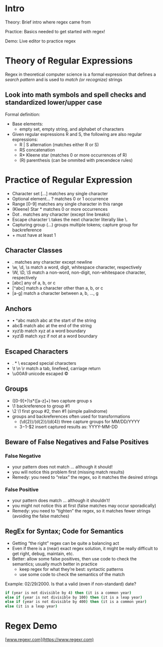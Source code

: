 # Intro
Theory: Brief intro where regex came from

Practice: Basics needed to get started with regex!

Demo: Live editor to practice regex

# Theory of Regular Expressions
Regex in theoretical computer science is a formal expression that defines a *search pattern* and is used to *match (or recognize)* strings

## Look into math symbols and spell checks and standardized lower/upper case
Formal definition:
- Base elements:
    - empty set, empty string, and alphabet of characters
- Given regular expressions R and S, the following are also regular expressions:
    - R | S alternation (matches either R or S)
    - RS concatenation
    - R* Kleene star (matches 0 or more occurrences of R)
    - (R) parenthesis (can be ommited with precendece rules)

# Practice of Regular Expression
- Character set [...] matches any single character
- Optional element... ? matches 0 or 1 occurrence
- Range [0-9] matches any single character in this range
- (Kleene) Star * matches 0 or more occurrences
- Dot . matches any character (except line breaks)
- Escape character \ takes the next character literally like \\.
- Capturing group (...) groups multiple tokens; capture group for backreference
- \+ must have at least 1

## Character Classes
- . matches any character except newline
- \w, \d, \s match a word, digit, whitespace character, respectively
- \W, \D, \S match a non-word, non-digit, non-whitespace character, respectively
- [abc] any of a, b, or c
- [^abc] match a character other than a, b, or c
- [a-g] match a character between a, b, ..., g

## Anchors
- • ^abc match abc at the start of the string
- abc$ match abc at the end of the string
- xyz\b match xyz at a word boundary
- xyz\B match xyz if not at a word boundary

## Escaped Characters
- \. \* \\ escaped special characters
- \t \n \r match a tab, linefeed, carriage return
- \u00A9 unicode escaped ©

## Groups
- ([0-9]+)\s*([a-z]+) two capture group s
- \1 backreference to group #1
- \2 \1 first group #2, then #1 (simple palindrome)
- groups and backreferences often used for transformations
    - (\d{2})/(d{2})/(d{4}) three capture groups for MM/DD/YYYY
    - $3-$1-$2 insert captured results as: YYYY-MM-DD

## Beware of False Negatives and False Positives

### False Negative
- your pattern does not match … although it should!
- you will notice this problem first (missing match results)
- Remedy: you need to “relax” the regex, so it matches the desired strings

### False Positive
- your pattern does match … although it shouldn’t!
- you might not notice this at first (false matches may occur sporadically)
- Remedy: you need to “tighten” the regex, so it matches fewer strings (avoiding the false matches)

## RegEx for Syntax; Code for Semantics
- Getting “the right” regex can be quite a balancing act
- Even if there is a (near) exact regex solution, it might be really difficult to get right, debug, maintain, etc.
- Better: allow some false positives, then use code to check the semantics; usually much better in practice
    - keep regex for what they’re best: syntactic patterns
    - use some code to check the semantics of the match

Example: 02/29/2000. Is that a valid (even if non-standard) date?

```bash
if (year is not divisible by 4) then (it is a common year)
else if (year is not divisible by 100) then (it is a leap year)
else if (year is not divisible by 400) then (it is a common year)
else (it is a leap year)
```

# Regex Demo
[www.regexr.com](https://www.regexr.com)
